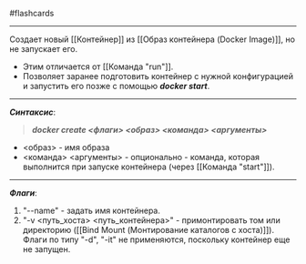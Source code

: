 #flashcards
***
Создает новый [[Контейнер]] из [[Образ контейнера (Docker Image)]], но не запускает его.
- Этим отличается от [[Команда "run"]].
- Позволяет заранее подготовить контейнер с нужной конфигурацией и запустить его позже с помощью ***docker start***.
***
***Синтаксис***:
>***docker create <флаги> <образ> <команда> <аргументы>***
- <образ> - имя образа
- <команда> <аргументы> - опционально - команда, которая выполнится при запуске контейнера (через [[Команда "start"]]).
***
***Флаги***:
1. "--name" - задать имя контейнера.
2. "-v <путь_хоста> <путь_контейнера>" - примонтировать том или директорию ([[Bind Mount (Монтирование каталогов с хоста)]]).
Флаги по типу "-d", "-it" не применяются, поскольку контейнер еще не запущен.
<!--SR:!2025-10-08,9,250-->